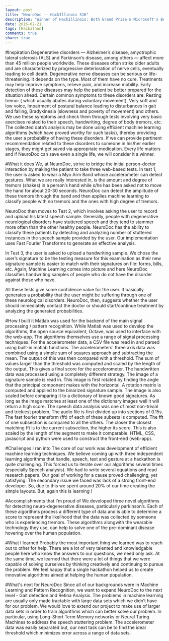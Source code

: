 ```yaml
---
layout: post
title: "NeuroDoc -- HackIllinois S16"
description: "Winner of HackIllinois: Both Grand Prize & Microsoft's Best Microsoft Hack & Best Use of Azure"
date: 2016-02-21
tags: [Hackathon]
comments: true
share: true
---
```


#Inspiration
Degenerative disorders — Alzheimer’s disease, amyotrophic lateral sclerosis (ALS) and Parkinson’s disease, among others — affect more than 45 million people worldwide. These diseases often strike older adults and are characterized by progressive deterioration of nerve cells, eventually leading to cell death. Degenerative nerve diseases can be serious or life-threatening. It depends on the type. Most of them have no cure. Treatments may help improve symptoms, relieve pain, and increase mobility. Early detection of these diseases may help the patient be better prepared for the situation ahead. Certain common symptoms to these disorders are: Resting tremor ( which usually abates during voluntary movement), Very soft and low voice, Impairment of postural balance leading to disturbances in gait and falling, Bradykinesia (slowness and poverty of movement) and others. We use these symptoms and check them through tests involving very basic exercises related to their speech, handwriting, degree of body tremors, etc. The collected data’s analysis may be done using efficient machine learning algorithms (which have proved worthy for such tasks), thereby providing the user a probability of having these disorders. If we can provide pertinent recommendation related to these disorders to someone in his/her earlier stages, they might get saved via appropriate medication. Every life matters and if NeuroDoc can save even a single life, we will consider it a winner.

#What it does
We, at NeuroDoc, strive to bridge the initial person-doctor interaction by making the patient to take three web-based tests. In test 1, the user is asked to wear a Myo Arm Band whose accelerometer can detect gestures. What we are really interested in, is the amount and degree of tremors (shakes) in a person’s hand while s/he has been asked not to move the hand for about 20-30 seconds. NeuroDoc can detect the amplitude of these tremors through the band and then applies machine learning to classify people with no tremors and the ones with high degree of tremors.

NeuroDoc then moves to Test 2, which involves asking the user to record and upload his latest speech sample. Generally, people with degenerative neurological disorders have stuttered speech and they tend to stammer more often than the other healthy people. NeuroDoc has the ability to classify these patients by detecting and analyzing number of stuttered instances in the speech sample provided by the user. Our implementation uses Fast Fourier Transforms to generate an effective analysis.

In Test 3, the user is asked to upload a handwriting sample. We chose the user’s signature to be the testing measure for this examination as their new signature sample is easier to match with their signatures on file: forms, bills, etc. Again, Machine Learning comes into picture and here NeuroDoc classifies handwriting samples of people who do not have the disorder against those who have.

All these tests give some confidence value for the user. It basically generates a probability that the user might be suffering through one of these neurological disorders. NeuroDoc, then, suggests whether the user should immediately contact the doctor or should start/continue treatment by analyzing the generated probabilities.

#How I built it
Matlab was used for the backend of the main signal processing / pattern recognition. While Matlab was used to develop the algorithms, the open source equivalent, Octave, was used to interface with the web-app. The algorithms themselves use a range of signal processing techniques. For the accelerometer data, a CSV file was read in and parsed using built-in matlab functions. The accelerometers' three axis data was combined using a simple sum of squares approach and subtracting the mean. The output of this was then compared with a threshold. The sum of values larger than the threshold was computed and scaled by the length of the output. This gives a final score for the accelerometer. The handwritten data was processed using a completely different strategy. The image of a signature sample is read in. This image is first rotated by finding the angle that the principal component makes with the horizontal. A rotation matrix is computed and applied to the binarized signature sample. The image is also scaled before comparing it to a dictionary of known good signatures. As long as the image matches at least one of the dictionary images well it will return a high score. The speech data analysis was one of most non-trivial and trickiest problem. The audio file is first divided up into sections of 0.15s. The fast fourier transform (fft) of each of these subsets is computed. The fft of one subsection is compared to all the others. The closer the closest matching fft is to the current subsection, the higher its score. This is also scaled by the length of the segment to make it comparable. HTML, CSS, javascript and python were used to construct the front-end (web-app).

#Challenges I ran into
The core of our work was development of efficient machine learning techniques. We believe coming up with three independent learning algorithms that handle, speech, text and gesture at a hackathon is quite challenging. This forced us to iterate over our algorithms several times (especially Speech analysis). We had to write several equations and read research papers. Our goal of working for a cause proved challenging, yet satisfying. The secondary issue we faced was lack of a strong front-end developer. So, due to this we spent around 20% of our time creating the simple layouts. But, again this is learning !

#Accomplishments that I'm proud of
We developed three novel algorithms for detecting neuro-degenerative diseases, particularly parkinson’s. Each of these algorithms process a different type of data and is able to determine a score to represent the likelihood that the data was collected by someone who is experiencing tremors. These algorithms alongwith the wearable technology they use, can help to solve one of the pre-dominant disease hovering over the human population.

#What I learned
Probably the most important thing we learned was to reach out to other for help. There are a lot of very talented and knowledgable people here who know the answers to our questions, we need only ask. At the same time, we learned that there were a lot of things that we were capable of solving ourselves by thinking creatively and continuing to pursue the problem. We feel happy that a single hackathon helped us to create innovative algorithms aimed at helping the human population.

#What's next for NeuroDoc
Since all of our backgrounds were in Machine Learning and Pattern Recognition, we want to expand NeuroDoc to the next level - Gait detection and Retina Analysis. The problems in machine learning are usually only made tractable with large data sets which we didn’t have for our problem. We would love to extend our project to make use of larger data sets in order to train algorithms which can better solve our problem. In particular, using Long-Short Term Memory networks or Neural Turing Machines to address the speech stuttering problem. The accelerometer data was easily separated but, our next task can be to find the ideal threshold which minimizes error across a range of data sets.
